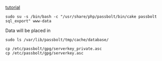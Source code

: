 

[tutorial](https://www.passbolt.com/docs/hosting/backup/from-packages/)
```
sudo su -s /bin/bash -c "/usr/share/php/passbolt/bin/cake passbolt sql_export" www-data
```

Data will be placed in 
```
sudo ls /var/lib/passbolt/tmp/cache/database/
```
```
cp /etc/passbolt/gpg/serverkey_private.asc
cp /etc/passbolt/gpg/serverkey.asc
```
